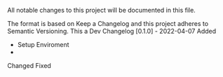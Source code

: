 All notable changes to this project will be documented in this file.

The format is based on Keep a Changelog and this project adheres to Semantic Versioning.
This a Dev Changelog
[0.1.0] - 2022-04-07
Added
* Setup Enviroment
* 
Changed
Fixed